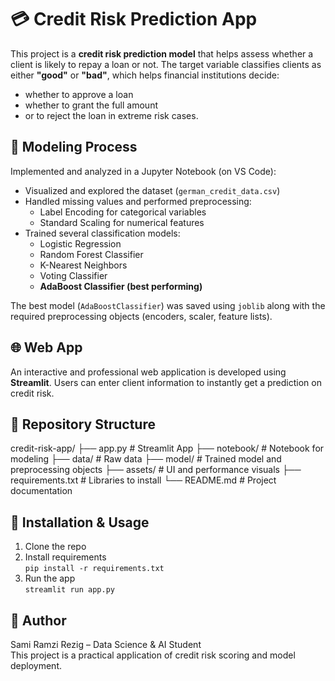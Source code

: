 # 💳 Credit Risk Prediction App

This project is a **credit risk prediction model** that helps assess whether a client is likely to repay a loan or not. The target variable classifies clients as either **"good"** or **"bad"**, which helps financial institutions decide:

- whether to approve a loan
- whether to grant the full amount
- or to reject the loan in extreme risk cases.

## 🧠 Modeling Process

Implemented and analyzed in a Jupyter Notebook (on VS Code):

- Visualized and explored the dataset (`german_credit_data.csv`)
- Handled missing values and performed preprocessing:
  - Label Encoding for categorical variables
  - Standard Scaling for numerical features
- Trained several classification models:
  - Logistic Regression
  - Random Forest Classifier
  - K-Nearest Neighbors
  - Voting Classifier
  - **AdaBoost Classifier (best performing)**

The best model (`AdaBoostClassifier`) was saved using `joblib` along with the required preprocessing objects (encoders, scaler, feature lists).

## 🌐 Web App

An interactive and professional web application is developed using **Streamlit**. Users can enter client information to instantly get a prediction on credit risk.


## 📁 Repository Structure

credit-risk-app/ ├── app.py # Streamlit App ├── notebook/ # Notebook for modeling ├── data/ # Raw data ├── model/ # Trained model and preprocessing objects ├── assets/ # UI and performance visuals ├── requirements.txt # Libraries to install └── README.md # Project documentation


## 🔧 Installation & Usage

1. Clone the repo
2. Install requirements  
   `pip install -r requirements.txt`
3. Run the app  
   `streamlit run app.py`

## 🤝 Author

Sami Ramzi Rezig – Data Science & AI Student  
This project is a practical application of credit risk scoring and model deployment.